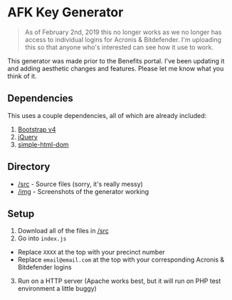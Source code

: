 # AFK Key Generator
> As of February 2nd, 2019 this no longer works as we no longer has access to individual logins for Acronis & Bitdefender. I'm uploading this so that anyone who's interested can see how it use to work.

This generator was made prior to the Benefits portal. I've been updating it and adding aesthetic changes and features. Please let me know what you think of it.

## Dependencies
This uses a couple dependencies, all of which are already included:
1. [Bootstrap v4](https://getbootstrap.com/)
2. [jQuery](https://jquery.com/)
3. [simple-html-dom](http://simplehtmldom.sourceforge.net/)

## Directory
- [/src]() - Source files (sorry, it's really messy)
- [/img]() - Screenshots of the generator working

## Setup
1. Download all of the files in [/src]()
2. Go into `index.js`
  - Replace `XXXX` at the top with your precinct number
  - Replace `email@email.com` at the top with your corresponding Acronis & Bitdefender logins
3. Run on a HTTP server (Apache works best, but it will run on PHP test environment a little buggy)
